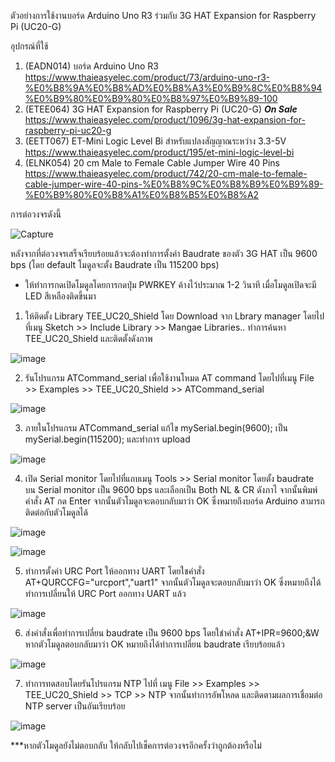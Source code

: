 ตัวอย่างการใช้งานบอร์ด Arduino Uno R3 ร่วมกับ  3G HAT Expansion for Raspberry Pi (UC20-G)


อุปกรณ์ที่ใช้
1. (EADN014) บอร์ด Arduino Uno R3 https://www.thaieasyelec.com/product/73/arduino-uno-r3-%E0%B8%9A%E0%B8%AD%E0%B8%A3%E0%B9%8C%E0%B8%94%E0%B9%80%E0%B9%80%E0%B8%97%E0%B9%89-100
2. (ETEE064) 3G HAT Expansion for Raspberry Pi (UC20-G) ***On Sale*** https://www.thaieasyelec.com/product/1096/3g-hat-expansion-for-raspberry-pi-uc20-g
3. (EETT067) ET-Mini Logic Level Bi สำหรับแปลงสัญญาณระหว่าง 3.3-5V https://www.thaieasyelec.com/product/195/et-mini-logic-level-bi
4. (ELNK054) 20 cm Male to Female Cable Jumper Wire 40 Pins https://www.thaieasyelec.com/product/742/20-cm-male-to-female-cable-jumper-wire-40-pins-%E0%B8%9C%E0%B8%B9%E0%B9%89-%E0%B9%80%E0%B8%A1%E0%B8%B5%E0%B8%A2


การต่อวงจรดังนี้ 

![Capture](https://user-images.githubusercontent.com/8803501/105672079-64cce180-5f16-11eb-97bb-f9cb0b266c2f.JPG)


หลังจากที่ต่อวงจรเสร็จเรียบร้อยแล้วจะต้องทำการตั้งค่า Baudrate ของตัว 3G HAT เป็น 9600 bps (โดย default โมดูลจะตั้ง Baudrate เป็น 115200 bps) 
- ให้ทำการกดเปิดโมดูลโดยการกดปุ่ม PWRKEY ค้างไว้ประมาณ 1-2 วินาที เมื่อโมดูลเปิดจะมี LED สีเหลืองติดขึ้นมา 


1. ให้ติดตั้ง Library TEE_UC20_Shield โดย Download จาก Lbrary manager โดยไปที่เมนู Sketch >> Include Library >> Mangae Libraries.. ทำการค้นหา TEE_UC20_Shield และติดตั้งดังภาพ

![image](https://user-images.githubusercontent.com/8803501/105673919-4f0ceb80-5f19-11eb-94b1-946f3156957c.png)



2. รันโปรแกรม ATCommand_serial เพื่อใช้งานโหมด AT command โดยไปที่เมนู File >> Examples >> TEE_UC20_Shield >> ATCommand_serial 

![image](https://user-images.githubusercontent.com/8803501/105674613-5e406900-5f1a-11eb-8d9d-d8cefa0bf52b.png)



3. ภายในโปรแกรม ATCommand_serial แก้ไข mySerial.begin(9600); เป็น mySerial.begin(115200); และทำการ upload 

![image](https://user-images.githubusercontent.com/8803501/105675177-43babf80-5f1b-11eb-9504-ac27ec182f5e.png)



4. เปิด Serial monitor โดยไปที่แถบเมนู Tools >> Serial monitor โดยตั้ง baudrate บน Serial monitor เป็น 9600 bps และเลือกเป็น Both NL & CR ดังภาไ จากนั้นพิมพ์คำสั่ง AT กด Enter จากนั้นตัวโมดูลจะตอบกลับมาว่า OK ซึ่งหมายถึงบอร์ด Arduino สามารถติดต่อกับตัวโมดูลได้

![image](https://user-images.githubusercontent.com/8803501/105795687-cdbc6400-5fbf-11eb-92d4-4999b3ed97dd.png)

![image](https://user-images.githubusercontent.com/8803501/105676107-a2346d80-5f1c-11eb-9255-8db14a6242cb.png)



5. ทำการตั้งค่า URC Port ให้ออกทาง UART โดยใชคำสั่ง AT+QURCCFG="urcport","uart1" จากนั้นตัวโมดูลจะตอบกลับมาว่า OK ซึ่งหมายถึงได้ทำการเปลี่ยนให้ URC Port ออกทาง UART แล้ว

![image](https://user-images.githubusercontent.com/8803501/105678007-356ea280-5f1f-11eb-81a1-211707cd2b70.png)



6. ส่งคำสั่งเพื่อทำการเปลี่ยน baudrate เป็น 9600 bps โดยใชำคำสั่ง AT+IPR=9600;&W หากตัวโมดูลตอบกลับมาว่า OK หมายถึงได้ทำการเปลี่ยน baudrate เรียบร้อยแล้ว

![image](https://user-images.githubusercontent.com/8803501/105676669-6cdc4f80-5f1d-11eb-9f08-042a43fcba1b.png)



7. ทำการทดสอบโดยรันโปรแกรม NTP ไปที่ เมนู File >> Examples >> TEE_UC20_Shield >> TCP >> NTP จากนั้นทำการอัพโหลด และติดตามผลการเชื่อมต่อ NTP server เป็นอันเรียบร้อย 

![image](https://user-images.githubusercontent.com/8803501/105677213-29ceac00-5f1e-11eb-93da-9d94ae7a927d.png)



***หากตัวโมดูลยังไม่ตอบกลับ ให้กลับไปเช็คการต่อวงจรอีกครั้งว่าถูกต้องหรือไม่

